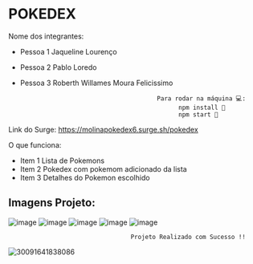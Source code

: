 #                                                                          POKEDEX

Nome dos integrantes: 
- Pessoa 1 Jaqueline Lourenço
- Pessoa 2 Pablo Loredo 
- Pessoa 3 Roberth Willames Moura Felicissimo

                                            Para rodar na máquina 💻:
                                                  npm install 📌
                                                  npm start 📌
Link do Surge: 
  https://molinapokedex6.surge.sh/pokedex
 
O que funciona:
- Item 1 Lista de Pokemons
- Item 2 Pokedex com pokemom adicionado da lista
- Item 3 Detalhes do Pokemon escolhido

Imagens Projeto: 
---

![image](https://user-images.githubusercontent.com/83045484/126087721-30e795d4-863f-453b-8705-595a9a5f0fc9.png)
![image](https://user-images.githubusercontent.com/83045484/126378457-0c2920d4-f084-4ac3-b11a-bb7d1f719a5c.png)
![image](https://user-images.githubusercontent.com/83045484/126087731-8c47e578-9b7c-4bdd-9d79-3d2c91b58e47.png)
![image](https://user-images.githubusercontent.com/83045484/126087752-3c27b000-b492-4a76-a869-84b36abf041e.png)
![image](https://user-images.githubusercontent.com/83045484/126087766-1fcd4802-f2d0-49e4-9e21-dc7e27fdca8d.png)

                                      Projeto Realizado com Sucesso !!


![30091641838086](https://user-images.githubusercontent.com/83045484/126088476-b240144d-7ca3-4627-933a-b48313dc9ac9.jpg)
